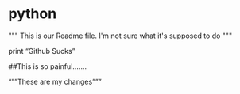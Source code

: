 # python

""" This is our Readme file. I'm not sure what it's supposed to do """

print “Github Sucks”

##This is so painful.......

“””These are my changes”””
